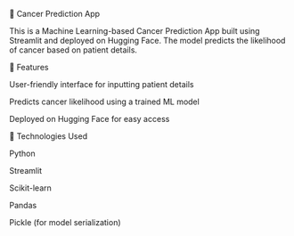 🏥 Cancer Prediction App

This is a Machine Learning-based Cancer Prediction App built using Streamlit and deployed on Hugging Face. The model predicts the likelihood of cancer based on patient details.

🚀 Features

User-friendly interface for inputting patient details

Predicts cancer likelihood using a trained ML model

Deployed on Hugging Face for easy access

📌 Technologies Used

Python

Streamlit

Scikit-learn

Pandas

Pickle (for model serialization)

